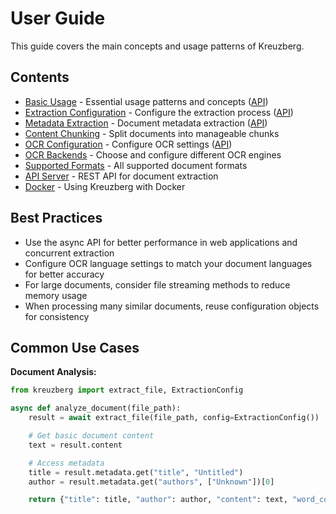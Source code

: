 # User Guide

This guide covers the main concepts and usage patterns of Kreuzberg.

## Contents

- [Basic Usage](basic-usage.md) - Essential usage patterns and concepts ([API](../api-reference/extraction-functions.md))
- [Extraction Configuration](extraction-configuration.md) - Configure the extraction process ([API](../api-reference/types.md#extractionconfig))
- [Metadata Extraction](metadata-extraction.md) - Document metadata extraction ([API](../api-reference/types.md#metadata))
- [Content Chunking](chunking.md) - Split documents into manageable chunks
- [OCR Configuration](ocr-configuration.md) - Configure OCR settings ([API](../api-reference/ocr-configuration.md))
- [OCR Backends](ocr-backends.md) - Choose and configure different OCR engines
- [Supported Formats](supported-formats.md) - All supported document formats
- [API Server](api-server.md) - REST API for document extraction
- [Docker](docker.md) - Using Kreuzberg with Docker

## Best Practices

- Use the async API for better performance in web applications and concurrent extraction
- Configure OCR language settings to match your document languages for better accuracy
- For large documents, consider file streaming methods to reduce memory usage
- When processing many similar documents, reuse configuration objects for consistency

## Common Use Cases

**Document Analysis:**

```python
from kreuzberg import extract_file, ExtractionConfig

async def analyze_document(file_path):
    result = await extract_file(file_path, config=ExtractionConfig())

    # Get basic document content
    text = result.content

    # Access metadata
    title = result.metadata.get("title", "Untitled")
    author = result.metadata.get("authors", ["Unknown"])[0]

    return {"title": title, "author": author, "content": text, "word_count": len(text.split()), "char_count": len(text)}
```
